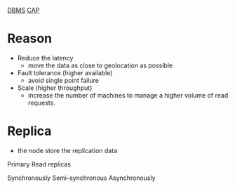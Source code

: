 [DBMS](DBMS.md)
[CAP](CAP.md)
# Reason

- Reduce the latency
	- move the data as close to geolocation as possible
- Fault tolerance (higher available)
	- avoid single point failure
- Scale (higher throughput)
	- increase the number of machines to manage a higher volume of read requests.

# Replica
- the node store the replication data

Primary
Read replicas

Synchronously
Semi-synchronous
Asynchronously